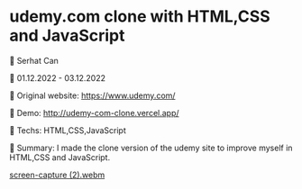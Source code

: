 # udemy.com clone with HTML,CSS and JavaScript

🔵 Serhat Can

🔵 01.12.2022 - 03.12.2022

🔵 Original website: https://www.udemy.com/

🔵 Demo: http://udemy-com-clone.vercel.app/

🔵 Techs: HTML,CSS,JavaScript

🔵 Summary: I made the clone version of the udemy site to improve myself in HTML,CSS and JavaScript.

[screen-capture (2).webm](https://user-images.githubusercontent.com/85739464/215338960-28d5b5a3-f070-4fe6-a885-1c4d68997c87.webm)




